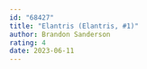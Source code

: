 ```yaml
---
id: "68427"
title: "Elantris (Elantris, #1)"
author: Brandon Sanderson
rating: 4
date: 2023-06-11
---
```


	